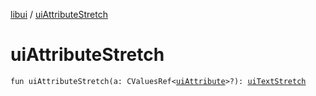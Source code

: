 [libui](index.md) / [uiAttributeStretch](./ui-attribute-stretch.md)

# uiAttributeStretch

`fun uiAttributeStretch(a: CValuesRef<`[`uiAttribute`](ui-attribute.md)`>?): `[`uiTextStretch`](ui-text-stretch.md)